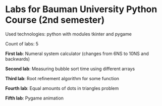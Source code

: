# Labs for Bauman University Python Course (2nd semester)

Used technologies: python with modules tkinter and pygame

Count of labs: 5

**First lab**: Numeral system calculator (changes from 6NS to 10NS and backwards)

**Second lab**: Measuring bubble sort time using different arrays

**Third lab**: Root refinement algorithm for some function

**Fourth lab**: Equal amounts of dots in triangles problem

**Fifth lab**: Pygame animation
